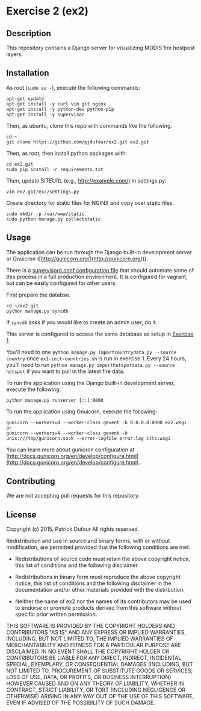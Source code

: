Exercise 2 (ex2)
==================

## Description

This repository contains a Django server for visualizing MODIS fire hostpost layers.

## Installation

As root (`sudo su -`), execute the following commands:

```
apt-get update
apt-get install -y curl vim git nginx
apt-get install -y python-dev python-pip
apt-get install -y supervisor
```

Then, as ubuntu, clone this repo with commands like the following.

```
cd ~
git clone https://github.com/pjdufour/ex2.git ex2.git
```

Then, as root, then install python packages with:
```
cd ex2.git
sudo pip install -r requirements.txt
```

Then, update SITEURL (e.g., http://example.com/) in settings.py:

```
vim ex2.git/ex2/settings.py
```

Create directory for static files for NGINX and copy over static files.

```
sudo mkdir -p /var/www/static
sudo python manage.py collectstatic
```

## Usage

The application can be run through the Django built-in development server or Gnuicron ([http://gunicorn.org/](http://gunicorn.org/)).

There is a [supervisord.conf configuration file](https://github.com/pjdufour/ex2/blob/master/supervisord.conf) that should automate some of this process in a full production environment.  It is configured for vagrant, but can be easily configured for other users.

First prepare the databse.

```
cd ~/ex2.git
python manage.py syncdb
```

If `syncdb` asks if you would like to create an admin user, do it. 

This server is configured to access the same database as setup in [Exercise 1](https://github.com/pjdfour/ex1).

You'll need to one `python manage.py importcountrydata.py --source country` once `ex1-init-countries.sh` is run in exercise 1.  Every 24 hours, you'll need to run `python manage.py importhotspotdata.py --source hotspot` if you want to pull in the latest fire data.

To run the application using the Django built-in development server, execute the following:

```
python manage.py runserver [::]:8000
```

To run the application using Gnuicorn, execute the following:

```
gunicorn --workers=4 --worker-class gevent -b 0.0.0.0:8000 ex2.wsgi
or
gunicorn --workers=4 --worker-class gevent -b unix:///tmp/gunicorn.sock --error-logfile error.log ittc.wsgi
```

You can learn more about gunicron configuration at [http://docs.gunicorn.org/en/develop/configure.html](http://docs.gunicorn.org/en/develop/configure.html).

## Contributing

We are not accepting pull requests for this repository.

## License

Copyright (c) 2015, Patrick Dufour
All rights reserved.

Redistribution and use in source and binary forms, with or without
modification, are permitted provided that the following conditions are met:

* Redistributions of source code must retain the above copyright notice, this
  list of conditions and the following disclaimer.

* Redistributions in binary form must reproduce the above copyright notice,
  this list of conditions and the following disclaimer in the documentation
  and/or other materials provided with the distribution.

* Neither the name of ex2 nor the names of its
  contributors may be used to endorse or promote products derived from
  this software without specific prior written permission.

THIS SOFTWARE IS PROVIDED BY THE COPYRIGHT HOLDERS AND CONTRIBUTORS "AS IS"
AND ANY EXPRESS OR IMPLIED WARRANTIES, INCLUDING, BUT NOT LIMITED TO, THE
IMPLIED WARRANTIES OF MERCHANTABILITY AND FITNESS FOR A PARTICULAR PURPOSE ARE
DISCLAIMED. IN NO EVENT SHALL THE COPYRIGHT HOLDER OR CONTRIBUTORS BE LIABLE
FOR ANY DIRECT, INDIRECT, INCIDENTAL, SPECIAL, EXEMPLARY, OR CONSEQUENTIAL
DAMAGES (INCLUDING, BUT NOT LIMITED TO, PROCUREMENT OF SUBSTITUTE GOODS OR
SERVICES; LOSS OF USE, DATA, OR PROFITS; OR BUSINESS INTERRUPTION) HOWEVER
CAUSED AND ON ANY THEORY OF LIABILITY, WHETHER IN CONTRACT, STRICT LIABILITY,
OR TORT (INCLUDING NEGLIGENCE OR OTHERWISE) ARISING IN ANY WAY OUT OF THE USE
OF THIS SOFTWARE, EVEN IF ADVISED OF THE POSSIBILITY OF SUCH DAMAGE.
